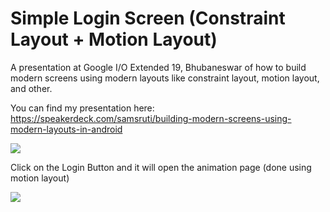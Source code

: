 # Simple Login Screen (Constraint Layout + Motion Layout)
A presentation at Google I/O Extended 19, Bhubaneswar of how to build modern screens using modern layouts like constraint layout, motion layout, and other.

You can find my presentation here: https://speakerdeck.com/samsruti/building-modern-screens-using-modern-layouts-in-android


![](https://lh3.googleusercontent.com/0MXe1BtPmIWx74R8_dPPtbEiA731vLfXAqoxIoU002VgAAiTC1VNmPvR5mz7tU1ZcU2-LiW_kbKqcNpi_nJOFktf2Zjhrn1-F8L1yY5gwLp3ENqe2BafkanIp9HoIDI7k4AQtYkahQ4)



Click on the Login Button and it will open the animation page (done using motion layout)

![](https://paper-attachments.dropbox.com/s_708775F7A08FBAC03B67B70BD39402F97BCC0B5FC7979B79305E5AC35DC99401_1560143195757_20190610_100212.gif)

